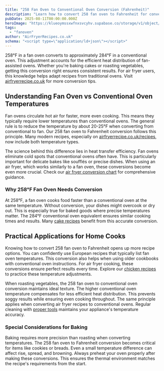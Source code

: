 ```yaml
---
title: "258 Fan Oven to Conventional Oven Conversion (Fahrenheit)"
description: "Learn how to convert 258 fan oven to Fahrenheit for conventional ovens with our easy guide. Get perfect results every time with accurate temperature conversions."
pubDate: 2025-08-11T00:00:00.000Z
heroImage: "https://klueoymssxwfnxsvcyhv.supabase.co/storage/v1/object/public/md/258-fan-oven-to-conventional-oven-conversion-fahrenheit-fca687e1.png"
tags:
  - "fanoven"
author: "AirFryerRecipes.co.uk"
schema: "<script type=\"application/ld+json\"></script>"
---
```


<p>258°F in a fan oven converts to approximately 284°F in a conventional oven. This adjustment accounts for the efficient heat distribution of fan-assisted ovens. Whether you're baking cakes or roasting vegetables, getting this conversion right ensures consistent results. For air fryer users, this knowledge helps adapt recipes from traditional ovens. Visit <a href=https://www.airfryerrecipe.co.uk>airfryerrecipe.co.uk</a> for more conversion tips.</p>

<h2>Understanding Fan Oven vs Conventional Oven Temperatures</h2>
<p>Fan ovens circulate hot air for faster, more even cooking. This means they typically require lower temperatures than conventional ovens. The general rule is to reduce the temperature by about 20-25°F when converting from conventional to fan. Our 258 fan oven to Fahrenheit conversion follows this principle. Many modern recipes, especially on <a href=https://www.airfryerrecipe.co.uk/recipes>airfryerrecipe.co.uk/recipes</a>, now include both temperature types.</p>

<p>The science behind this difference lies in heat transfer efficiency. Fan ovens eliminate cold spots that conventional ovens often have. This is particularly important for delicate bakes like soufflés or precise dishes. When using an air fryer, which works similarly to a fan oven, these conversions become even more crucial. Check our <a href=https://www.airfryerrecipe.co.uk/air-fryer-conversion-chart>air fryer conversion chart</a> for comprehensive guidance.</p>

<h3>Why 258°F Fan Oven Needs Conversion</h3>
<p>At 258°F, a fan oven cooks food faster than a conventional oven at the same temperature. Without conversion, your dishes might overcook or dry out. This is especially true for baked goods where precise temperatures matter. The 284°F conventional oven equivalent ensures similar cooking times and results. Many <a href=https://www.airfryerrecipe.co.uk/recipe-category/cakes>cake recipes</a> benefit from this accurate conversion.</p>

<h2>Practical Applications for Home Cooks</h2>
<p>Knowing how to convert 258 fan oven to Fahrenheit opens up more recipe options. You can confidently use European recipes that typically list fan oven temperatures. This conversion also helps when using older cookbooks with conventional oven instructions. For air fryer cooking, these conversions ensure perfect results every time. Explore our <a href=https://www.airfryerrecipe.co.uk/recipe-category/chicken>chicken recipes</a> to practice these temperature adjustments.</p>

<p>When roasting vegetables, the 258 fan oven to conventional oven conversion maintains ideal texture. The higher conventional oven temperature compensates for less efficient heat distribution. This prevents soggy results while ensuring even cooking throughout. The same principle applies when converting air fryer recipes to conventional ovens. Regular cleaning with <a href=https://www.airfryerrecipe.co.uk/air-fryer-cleaner>proper tools</a> maintains your appliance's temperature accuracy.</p>

<h3>Special Considerations for Baking</h3>
<p>Baking requires more precision than roasting when converting temperatures. The 258 fan oven to Fahrenheit conversion becomes critical for items like cookies or breads. Even a small temperature difference can affect rise, spread, and browning. Always preheat your oven properly after making these conversions. This ensures the thermal environment matches the recipe's requirements from the start.</p>